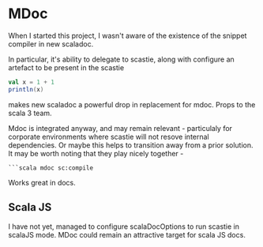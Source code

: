 # MDoc

When I started this project, I wasn't aware of the existence of the snippet compiler in new scaladoc.

In particular, it's ability to delegate to scastie, along with configure an artefact to be present in the scastie

```scala sc:compile
val x = 1 + 1
println(x)
```
makes new scaladoc a powerful drop in replacement for mdoc. Props to the scala 3 team.

Mdoc is integrated anyway, and may remain relevant - particulaly for corporate environments where scastie will not resove internal dependencies. Or maybe this helps to transition away from a prior solution. It may be worth noting that they play nicely together -

```
```scala mdoc sc:compile
```

Works great in docs.


## Scala JS

I have not yet, managed to configure scalaDocOptions to run scastie in scalaJS mode. MDoc could remain an attractive target for scala JS docs.